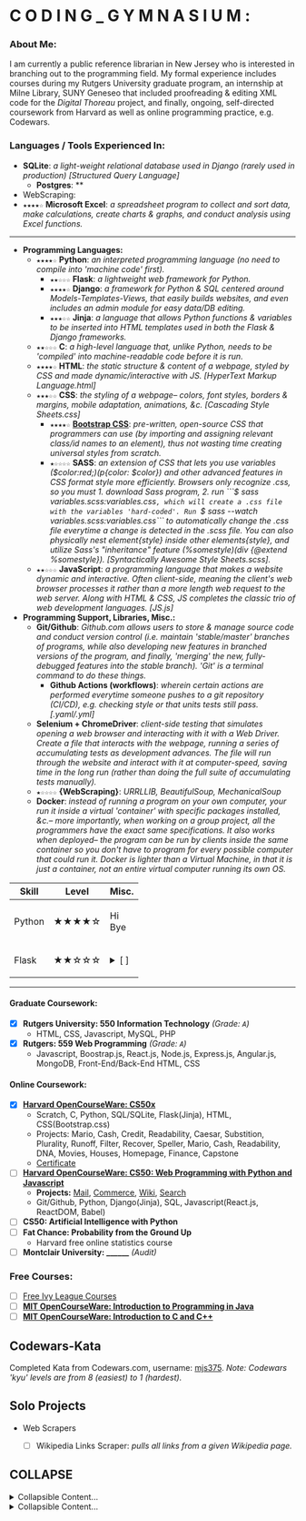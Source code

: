 # C O D I N G _ G Y M N A S I U M :
### About Me:
I am currently a public reference librarian in New Jersey who is interested in branching out to the programming field. My formal experience includes courses during my Rutgers University graduate program, an internship at Milne Library, SUNY Geneseo that included proofreading & editing XML code for the *Digital Thoreau* project, and finally, ongoing, self-directed coursework from Harvard as well as online programming practice, e.g. Codewars.

### Languages / Tools Experienced In:
- **SQLite**: *a light-weight relational database used in Django (rarely used in production) [Structured Query Language]*
  - **Postgres**: **
- WebScraping:
- ```★★★★☆``` **Microsoft Excel**: *a spreadsheet program to collect and sort data, make calculations, create charts & graphs, and conduct analysis using Excel functions.*  
 
<hr>


- **Programming Languages:**
  - ```★★★★☆``` **Python**: *an interpreted programming language (no need to compile into 'machine code' first).*
      - ```★★☆☆☆``` **Flask**: *a lightweight web framework for Python.*
      - ```★★★★☆``` **Django**: *a framework for Python & SQL centered around Models-Templates-Views, that easily builds websites, and even includes an admin module for easy data/DB editing.*
      - ```★★★☆☆``` **Jinja**: *a language that allows Python functions & variables to be inserted into HTML templates used in both the Flask & Django frameworks.*
  - ```★★☆☆☆``` **C**: *a high-level language that, unlike Python, needs to be 'compiled' into machine-readable code before it is run.*
  - ```★★★★☆``` **HTML**: *the static structure & content of a webpage, styled by CSS and made dynamic/interactive with JS. [HyperText Markup Language.html]*
  - ```★★★☆☆``` **CSS**: *the styling of a webpage– colors, font styles, borders & margins, mobile adaptation, animations, &c. [Cascading Style Sheets.css]*
      - ```★★★★☆``` **[Bootstrap CSS](https://getbootstrap.com/docs/4.5/getting-started/introduction/)**: *pre-written, open-source CSS that programmers can use (by importing and assigning relevant class/id names to an element), thus not wasting time creating universal styles from scratch.*
      - ```★☆☆☆☆``` **SASS**: *an extension of CSS that lets you use variables ($color:red;)(p{color: $color}) and other advanced features in CSS format style more efficiently. Browsers only recognize .css, so you must 1. download Sass program, 2. run ```$ sass variables.scss:variables.css```, which will create a .css file with the variables 'hard-coded'. Run ```$ sass --watch variables.scss:variables.css``` to automatically change the .css file everytime a change is detected in the .scss file. You can also physically nest element{style} inside other elements{style}, and utilize Sass's "inheritance" feature (%somestyle)(div {@extend %somestyle}). [Syntactically Awesome Style Sheets.scss].*
  - ```★★☆☆☆``` **JavaScript**: *a programming language that makes a website dynamic and interactive. Often client-side, meaning the client's web browser processes it rather than a more length web request to the web server. Along with HTML & CSS, JS completes the classic trio of web development languages. [JS.js]*
- **Programming Support, Libraries, Misc.:**
  - **Git/Github**: *Github.com allows users to store & manage source code and conduct version control (i.e. maintain 'stable/master' branches of programs, while also developing new features in branched versions of the program, and finally, 'merging' the new, fully-debugged features into the stable branch). 'Git' is a terminal command to do these things.*
    - **Github Actions (workflows)**: *wherein certain actions are performed everytime someone pushes to a git repository (CI/CD), e.g. checking style or that units tests still pass. [.yaml/.yml]*
  - **Selenium + ChromeDriver**: *client-side testing that simulates opening a web browser and interacting with it with a Web Driver. Create a file that interacts with the webpage, running a series of accumulating tests as development advances. The file will run through the website and interact with it at computer-speed, saving time in the long run (rather than doing the full suite of accumulating tests manually).*
  - ```★☆☆☆☆``` **{WebScraping}**: *URRLLIB, BeautifulSoup, MechanicalSoup*
  - **Docker**: *instead of running a program on your own computer, your run it inside a virtual 'container' with specific packages installed, &c.– more importantly, when working on a group project, all the programmers have the exact same specifications. It also works when deployed– the program can be run by clients inside the same container so you don't have to program for every possible computer that could run it. Docker is lighter than a Virtual Machine, in that it is just a container, not an entire virtual computer running its own OS.*




Skill | Level | Misc.
------|-------|------
Python | ★★★★☆ | <p> Hi<br>Bye </p>
Flask | ★★☆☆☆ | <p><details><summary>[ ]</summary>Content 1 <br> Content 2</details></p>






<hr>

#### Graduate Coursework:
- [x] **Rutgers University: 550 Information Technology** *(Grade: ```A```)*
  - HTML, CSS, Javascript, MySQL, PHP
- [x] **Rutgers: 559 Web Programming** *(Grade: ```A```)*
  - Javascript, Boostrap.js, React.js, Node.js, Express.js, Angular.js, MongoDB, Front-End/Back-End HTML, CSS
#### Online Coursework:
- [x] **[Harvard OpenCourseWare: CS50x](https://cs50.harvard.edu/x/2020/)**
  - Scratch, C, Python, SQL/SQLite, Flask(Jinja), HTML, CSS(Bootstrap.css)
  - Projects: Mario, Cash, Credit, Readability, Caesar, Substition, Plurality, Runoff, Filter, Recover, Speller, Mario, Cash, Readability, DNA, Movies, Houses, Homepage, Finance, Capstone
  - [Certificate](https://github.com/mjs375/Coding-Gymnasium/files/5459727/CS50xCERT.pdf)
- [ ] **[Harvard OpenCourseWare: CS50: Web Programming with Python and Javascript](https://cs50.harvard.edu/web/2020/)**
  - **Projects:** [Mail](https://github.com/mjs375/CS50Python/tree/master/mail), [Commerce](https://github.com/mjs375/CS50Python/tree/master/4/commerce), [Wiki](https://github.com/mjs375/CS50Python/tree/master/3/wiki), [Search](https://github.com/mjs375/CS50Python/tree/master/0/search) 
  - Git/Github, Python, Django(Jinja), SQL, Javascript(React.js, ReactDOM, Babel)
- [ ] **CS50: Artificial Intelligence with Python**
- [ ] **Fat Chance: Probability from the Ground Up**
  - Harvard free online statistics course
- [ ] **Montclair University: ______** *(Audit)*
  
### Free Courses:
  - [ ] [Free Ivy League Courses](https://www.classcentral.com/collection/ivy-league-moocs?subject=cs)
- [ ] **[MIT OpenCourseWare: Introduction to Programming in Java](https://ocw.mit.edu/courses/electrical-engineering-and-computer-science/6-092-introduction-to-programming-in-java-january-iap-2010/)**
- [ ] **[MIT OpenCourseWare: Introduction to C and C++](https://ocw.mit.edu/courses/electrical-engineering-and-computer-science/6-s096-introduction-to-c-and-c-january-iap-2013/)**

## Codewars-Kata
Completed Kata from Codewars.com, username: [mjs375](https://www.codewars.com/users/mjs375). *Note: Codewars 'kyu' levels are from 8 (easiest) to 1 (hardest).*

## Solo Projects
- Web Scrapers
  - [ ] Wikipedia Links Scraper: *pulls all links from a given Wikipedia page.*














## COLLAPSE
<details>
  <summary>Collapsible Content...</summary>
  
###Header
  - One
  - Two
  - Three
</details>

<details>
  <summary>Collapsible Content...</summary>
  
 ```python
 def square(n)
  return n^^2
 ```
</details>



